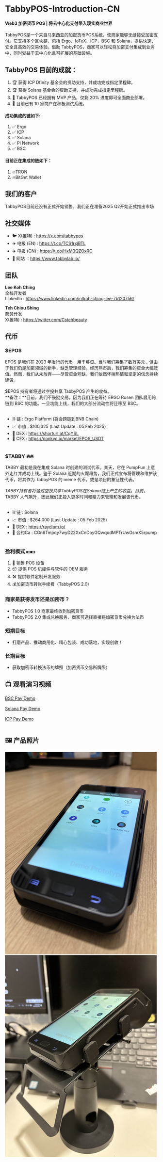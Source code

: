 # TabbyPOS-Introduction-CN
#### Web3 加密货币 POS | 将去中心化支付带入现实商业世界
TabbyPOS是一个来自马来西亚的加密货币POS系统，使商家能够无缝接受加密支付。它支持多个区块链，包括 Ergo、IoTeX、ICP，BSC 和 Solana，提供快速、安全且高效的交易体验。借助 TabbyPOS，商家可以轻松将加密支付集成到业务中，同时受益于去中心化且可扩展的基础设施。

## TabbyPOS 目前的成就：<br>
1. 🏆 获得 ICP Dfinity 基金会的资助支持，并成功完成指定里程碑。<br>
2. 🏆 获得 Solana 基金会的资助支持，并成功完成指定里程碑。<br>
3. 🚀 TabbyPOS 已经拥有 MVP 产品，仅剩 20% 进度即可全面商业部署。<br>
4. 🏪 目前已有 10 家商户在积极测试系统。

#### 成功集成的链如下:<br>
1. ✅ Ergo
2. ✅ ICP 
3. ✅ Solana
4. ✅ Pi Network
5. ✅ BSC

#### 目前正在集成的链如下： <br>
1. 🔥TRON
2. 🔥BitGet Wallet

## 我们的客户<br>
TabbyPOS目前还没有正式开始销售，我们正在准备2025 Q2开始正式推出市场<br>

## 社交媒体<br>
- 🐦 X(推特) : https://x.com/tabbypos<br>
- ✈️ 电报 (EN) : https://t.co/TCS1rxjBTL<br>
- ✈️ 电报 (CN) : https://t.co/HxM3QZOxRC<br>
- 🔗 网站 ：https://www.tabbylab.io/<br>

## 团队<br>
**Lee Koh Ching**<br>
全栈开发者<br>
LinkedIn : https://www.linkedin.com/in/koh-ching-lee-7b120756/<br>

**Teh Chiou Shing**<br>
商务开发<br>
X(推特) : https://twitter.com/Cstehbeauty<br>

## 代币
### $EPOS<br>
EPOS 是我们在 2023 年发行的代币，用于募资。当时我们筹集了数万美元，但由于我们仍是加密领域的新手，缺乏管理经验。经历熊市后，我们筹集的资金大幅贬值。然而，我们从未放弃——尽管资金短缺，我们依然怀揣热情和坚定的信念持续建设。<br><br>
$EPOS 持有者将通过空投共享 TabbyPOS 产生的收益。<br>
**备注：**目前，我们不鼓励交易，因为我们正在等待 ERGO Rosen 团队启用跨链到 BSC 的功能。一旦功能上线，我们的大部分流动性将迁移至 BSC。
<br><br>
- ⛓️ 链 : Ergo Platform (将会跨链到BNB Chain) <br> 
- 📈 市值 : $100,325 (Last Update : 05 Feb 2025)<br>
- 🏦 DEX : https://shorturl.at/CqYSL<br>
- 🏦 CEX : https://nonkyc.io/market/EPOS_USDT<br><br>

### $TABBY 🔥🔥<br>
TABBY 最初是我在集成 Solana 时创建的测试代币。某天，它在 PumpFun 上意外走红并成功上线。鉴于 Solana 近期的火爆趋势，我们正式宣布将管理和维护该代币，将其作为 TabbyPOS 的 meme 代币，或是项目的象征性代表。<br><br>
$TABBY 持有者将通过空投共享 TabbyPOS 在 Solana 链上产生的收益。目前，$TABBY 人气飙升，因此我们正投入更多时间和精力来管理和发展该代币。
<br><br>
- ⛓️ 链 : Solana<br>
- 📈 市值 : $264,000 (Last Update : 05 Feb 2025)<br>
- 🏦 DEX : https://raydium.io/ <br>
- 📜 合约Ca : CGn6Tmpqy7wyD22XxCnDoyGQwqodMPTrUwGsmX5rpump <br><br>

### 盈利模式 💵💵<br>
1. 📱 销售 POS 设备
2. 📦 提供 POS 机硬件与软件的 OEM 服务
3. 🛠 提供软件定制开发服务
4. 💰加密货币转账手续费（TabbyPOS 2.0）

### 商家是获得发币还是加密币？
- TabbyPOS 1.0 商家最终收到加密货币
- TabbyPOS 2.0 集成兑换服务，商家可选择直接将加密货币兑换为法币

### 短期目标
- 打磨产品、推动商用化、精心包装、成功落地，实现创收！

### 长期目标
- 获取加密币转换法币的牌照（加密货币交易所牌照）

## 📺 观看演习视频<br>
[BSC Pay Demo](https://x.com/i/status/1896966445701173386)
<br><br>
[Solana Pay Demo](https://x.com/tabbypos/status/1871878777942536606/video/1)
<br><br>
[ICP Pay Demo](https://x.com/i/status/1791378929812705525)
<br><br>
## 🖼️ 产品照片<br>
<img src="images/tabbypos_product_01.jpg" alt="TabbyPOS" width="500">
<br>
<img src="images/tabbypos_product_02.jpg" alt="TabbyPOS" width="500">

